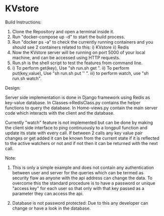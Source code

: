 # KVstore

Build Instructions:
1) Clone the Repository and open a terminal inside it.
2) Run "docker-compose up -d" to start the build process.
3) Run "docker ps -a" to check the currently running containers and you should see 2 containers related to this:
    i) KVstore
    ii) Redis
4) Now the KVstore server will be running on port 5000 of your local machine, and can be accessed using HTTP requests.
5) Run.sh is the shell script to test the features from command line.
6)  i) To perform get(key), Use "sh run.sh get <key>".
   ii) To perform put(key,value), Use "sh run.sh put <key> '<Value>' ".
   iii) to perform watch, use "sh run.sh watch".
  
  Design:
  
  Server side implementation is done in Django framework using Redis as key-value database.
  In Classes->RedisClass.py contains the helper functions to query the database.
  In Home-views.py contain the main server code which interacts with the client and the database.
  
Currently "watch" feature is not implemented but can be done by making the client side interface to ping continuously to a longpull function and update its state with every call. If between 2 calls any key value pair changes or get added it can be known from the current state if it is reflected to the active watchers or not and if not then it can be returned with the next call.

Note:
1) This is only a simple example and does not contain any authentication between user and server for the queries which can be     termed as security flaw as anyone with the api address can change the data.
To overcome this the standard procedure is to have a password or unique "access key" for each user so that only with that key passed as a parameter they can access the api.

2) Database is not password protected: Due to this any developer can change or have a look in the database.
